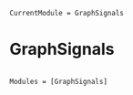 ```@meta
CurrentModule = GraphSignals
```

# GraphSignals

```@index
```

```@autodocs
Modules = [GraphSignals]
```
